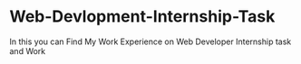# Web-Devlopment-Internship-Task
In this you can Find My Work Experience on Web Developer Internship task and Work
